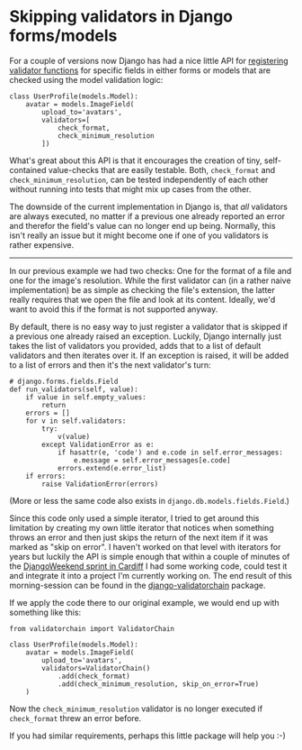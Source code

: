 # Skipping validators in Django forms/models

For a couple of versions now Django has had a nice little API for [registering validator functions][2] for specific fields in either forms or models that are checked using the model validation logic:

```
class UserProfile(models.Model):
    avatar = models.ImageField(
        upload_to='avatars',
        validators=[
            check_format,
            check_minimum_resolution
        ])
```

What's great about this API is that it encourages the creation of tiny, self-contained value-checks that are easily testable. Both, `check_format` and `check_minimum_resolution`, can be tested independently of each other without running into tests that might mix up cases from the other.

The downside of the current implementation in Django is, that *all* validators are always executed, no matter if a previous one already reported an error and therefor the field's value can no longer end up being. Normally, this isn't really an issue but it might become one if one of you validators is rather expensive.

-----------

In our previous example we had two checks: One for the format of a file and one for the image's resolution. While the first validator can (in a rather naive implementation) be as simple as checking the file's extension, the latter really requires that we open the file and look at its content. Ideally, we'd want to avoid this if the format is not supported anyway.

By default, there is no easy way to just register a validator that is skipped if a previous one already raised an exception. Luckily, Django internally just takes the list of validators you provided, adds that to a list of default validators and then iterates over it. If an exception is raised, it will be added to a list of errors and then it's the next validator's turn:

```
# django.forms.fields.Field
def run_validators(self, value):
    if value in self.empty_values:
        return
    errors = []
    for v in self.validators:
        try:
            v(value)
        except ValidationError as e:
            if hasattr(e, 'code') and e.code in self.error_messages:
                e.message = self.error_messages[e.code]
            errors.extend(e.error_list)
    if errors:
        raise ValidationError(errors)
```

(More or less the same code also exists in `django.db.models.fields.Field`.)

Since this code only used a simple iterator, I tried to get around this limitation by creating my own little iterator that notices when something throws an error and then just skips the return of the next item if it was marked as "skip on error". I haven't worked on that level with iterators for years but luckily the API is simple enough that within a couple of minutes of the [DjangoWeekend sprint in Cardiff][3] I had some working code, could test it and integrate it into a project I'm currently working on. The end result of this morning-session can be found in the [django-validatorchain][1] package.

If we apply the code there to our original example, we would end up with something like this:

```
from validatorchain import ValidatorChain

class UserProfile(models.Model):
    avatar = models.ImageField(
        upload_to='avatars',
        validators=ValidatorChain()
            .add(check_format)
            .add(check_minimum_resolution, skip_on_error=True)
    )
```

Now the `check_minimum_resolution` validator is no longer executed if `check_format` threw an error before.

If you had similar requirements, perhaps this little package will help you :-)

[1]: https://github.com/zerok/django-validatorchain
[2]: https://docs.djangoproject.com/en/1.5/ref/forms/validation/#validators
[3]: http://djangoweekend.org/